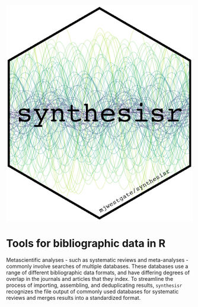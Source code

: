 <img class="hex" src="man/figures/synthesisr_hex.png"><h1>Tools for bibliographic data in R</h1>

Metascientific analyses - such as systematic reviews and meta-analyses - commonly
involve searches of multiple databases. These databases use a range of different
bibliographic data formats, and have differing degrees of overlap in the 
journals and articles that they index. To streamline the process of importing, 
assembling, and deduplicating results, `synthesisr` recognizes the file output 
of commonly used databases for systematic reviews and merges results into a 
standardized format.
